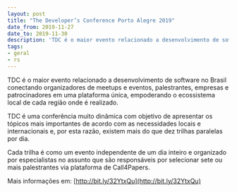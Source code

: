 ```yaml
---
layout: post
title: "The Developer’s Conference Porto Alegre 2019"
date_from: 2019-11-27
date_to: 2019-11-30
description: 'TDC é o maior evento relacionado a desenvolvimento de software no Brasil.'
tags:
- geral
- rs
---
```


TDC é o maior evento relacionado a desenvolvimento de software no Brasil conectando organizadores de meetups e eventos, palestrantes, empresas e patrocinadores em uma plataforma única, empoderando o ecossistema local de cada região onde é realizado.

TDC é uma conferência muito dinâmica com objetivo de apresentar os tópicos mais importantes de acordo com as necessidades locais e internacionais e, por esta razão, existem mais do que dez trilhas paralelas por dia.

Cada trilha é como um evento independente de um dia inteiro e organizado por especialistas no assunto que são responsáveis por selecionar sete ou mais palestrantes via plataforma de Call4Papers.

Mais informações em: [http://bit.ly/32YtxQu](http://bit.ly/32YtxQu)
